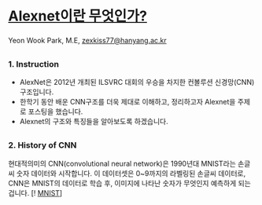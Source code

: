 # [Alexnet이란 무엇인가?](https://mmistakes.github.io/minimal-mistakes/)
### 
Yeon Wook Park, M.E, zexkiss77@hanyang.ac.kr
##
### 1. Instruction
- AlexNet은 2012년 개최된 ILSVRC 대회의 우승을 차지한 컨볼루션 신경망(CNN) 구조입니다.  
- 한학기 동안 배운 CNN구조를 더욱 제대로 이해하고, 정리하고자 Alexnet을 주제로 포스팅을 했습니다. 
- Alexnet의 구조와 특징들을 알아보도록 하겠습니다.   
##
### 2. History of CNN
현대적의미의 CNN(convolutional neural network)은 1990년대 MNIST라는 손글씨 숫자 데이터와 시작합니다. 이 데이터셋은 0~9까지의 라벨링된 손글씨 데이터로, CNN은 MNIST의 데이터로 학습 후, 이미지에 나타난 숫자가 무엇인지 예측하게 되는겁니다. 
[! [MNIST](https://miro.medium.com/max/743/0*N12IeN008JYr-7YC)]
